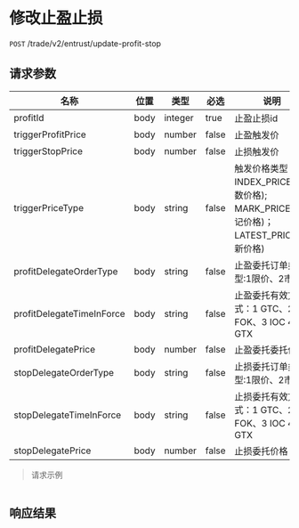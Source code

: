 # 修改止盈止损

`POST` /trade/v2/entrust/update-profit-stop

## 请求参数

| 名称                      | 位置 | 类型         | 必选  | 说明                                        |
| ------------------------- | ---- | ------------ | ----- | ------------------------------------------- |
| profitId                  | body | integer | true  | 止盈止损id                                        |
| triggerProfitPrice        | body | number  | false | 止盈触发价                                        |
| triggerStopPrice          | body | number  | false | 止损触发价                                        |
| triggerPriceType          | body | string  | false | 触发价格类型：INDEX_PRICE(指数价格); MARK_PRICE(标记价格)；LATEST_PRICE(最新价格)                                        |
| profitDelegateOrderType   | body | string  | false | 止盈委托订单类型:1限价、2市价               |
| profitDelegateTimeInForce | body | string  | false | 止盈委托有效方式：1 GTC、2 FOK、3 IOC 4 GTX |
| profitDelegatePrice       | body | number  | false | 止盈委托委托价格                            |
| stopDelegateOrderType     | body | string  | false | 止损委托订单类型:1限价、2市价               |
| stopDelegateTimeInForce   | body | string  | false | 止损委托有效方式：1 GTC、2 FOK、3 IOC 4 GTX |
| stopDelegatePrice         | body | number  | false | 止损委托价格                                |
> 请求示例

```shell

```

## 响应结果

```json

```

